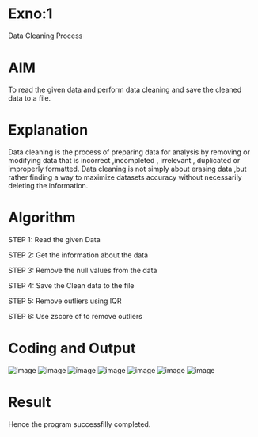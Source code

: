 # Exno:1
Data Cleaning Process

# AIM
To read the given data and perform data cleaning and save the cleaned data to a file.

# Explanation
Data cleaning is the process of preparing data for analysis by removing or modifying data that is incorrect ,incompleted , irrelevant , duplicated or improperly formatted. Data cleaning is not simply about erasing data ,but rather finding a way to maximize datasets accuracy without necessarily deleting the information.

# Algorithm
STEP 1: Read the given Data

STEP 2: Get the information about the data

STEP 3: Remove the null values from the data

STEP 4: Save the Clean data to the file

STEP 5: Remove outliers using IQR

STEP 6: Use zscore of to remove outliers

# Coding and Output
![image](https://github.com/GURUMUR/exno1/assets/144895197/87477527-d066-4e54-81e8-221fa86e191e)
![image](https://github.com/GURUMUR/exno1/assets/144895197/d361493b-c8f1-4f2e-86ff-88d0b6ab7dc8)
![image](https://github.com/GURUMUR/exno1/assets/144895197/7e895f6d-2f61-47f7-9957-6268e8d13760)
![image](https://github.com/GURUMUR/exno1/assets/144895197/a9121318-efd3-41eb-a0fd-6cce49409d52)
![image](https://github.com/GURUMUR/exno1/assets/144895197/f370a473-9499-4bc1-80e0-ae326d68d2f2)
![image](https://github.com/GURUMUR/exno1/assets/144895197/4ebfe224-94bf-4686-982f-2f9ac8e5aeb4)
![image](https://github.com/GURUMUR/exno1/assets/144895197/d04b48fb-39c3-4e7e-b54d-6e1815b3bfd4)

# Result
Hence the program successfilly completed.
